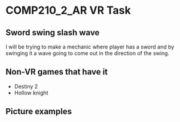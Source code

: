 # COMP210_2_AR VR Task

## Sword swing slash wave

I will be trying to make a mechanic where player has a sword and by swinging it a wave going to come out in the direction of the swing.




## Non-VR games that have it

* Destiny 2
* Hollow knight


## Picture examples
